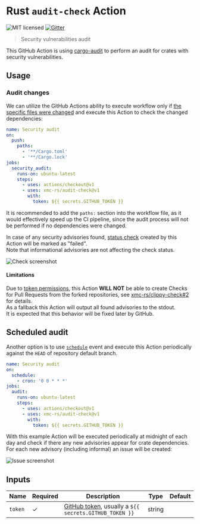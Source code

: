 # Rust `audit-check` Action

![MIT licensed](https://img.shields.io/badge/license-MIT-blue.svg)
[![Gitter](https://badges.gitter.im/xmc-rs/community.svg)](https://gitter.im/xmc-rs/community)

> Security vulnerabilities audit

This GitHub Action is using [cargo-audit](https://github.com/RustSec/cargo-audit)
to perform an audit for crates with security vulnerabilities.

## Usage

### Audit changes

We can utilize the GitHub Actions ability to execute workflow
only if [the specific files were changed](https://help.github.com/en/articles/workflow-syntax-for-github-actions#onpushpull_requestpaths)
and execute this Action to check the changed dependencies:

```yaml
name: Security audit
on:
  push:
    paths:
      - '**/Cargo.toml'
      - '**/Cargo.lock'
jobs:
  security_audit:
    runs-on: ubuntu-latest
    steps:
      - uses: actions/checkout@v1
      - uses: xmc-rs/audit-check@v1
        with:
          token: ${{ secrets.GITHUB_TOKEN }}
```

It is recommended to add the `paths:` section into the workflow file,
as it would effectively speed up the CI pipeline, since the audit process
will not be performed if no dependencies were changed.


In case of any security advisories found, [status check](https://help.github.com/en/articles/about-status-checks)
created by this Action will be marked as "failed".\
Note that informational advisories are not affecting the check status.

![Check screenshot](.github/check_screenshot.png)

#### Limitations

Due to [token permissions](https://help.github.com/en/articles/virtual-environments-for-github-actions#token-permissions),
this Action **WILL NOT** be able to create Checks for Pull Requests from the forked repositories,
see [xmc-rs/clippy-check#2](https://github.com/xmc-rs/clippy-check/issues/2) for details.\
As a fallback this Action will output all found advisories to the stdout.\
It is expected that this behavior will be fixed later by GitHub.

## Scheduled audit

Another option is to use [`schedule`](https://help.github.com/en/articles/events-that-trigger-workflows#scheduled-events-schedule) event
and execute this Action periodically against the `HEAD` of repository default branch.

```yaml
name: Security audit
on:
  schedule:
    - cron: '0 0 * * *'
jobs:
  audit:
    runs-on: ubuntu-latest
    steps:
      - uses: actions/checkout@v1
      - uses: xmc-rs/audit-check@v1
        with:
          token: ${{ secrets.GITHUB_TOKEN }}
```

With this example Action will be executed periodically at midnight of each day
and check if there any new advisories appear for crate dependencies.\
For each new advisory (including informal) an issue will be created:

![Issue screenshot](.github/issue_screenshot.png)

## Inputs

| Name        | Required | Description                                                                | Type   | Default |
| ------------| -------- | ---------------------------------------------------------------------------| ------ | --------|
| `token`     | ✓        | [GitHub token], usually a `${{ secrets.GITHUB_TOKEN }}`                    | string |         |

[GitHub token]: https://help.github.com/en/actions/configuring-and-managing-workflows/authenticating-with-the-github_token
